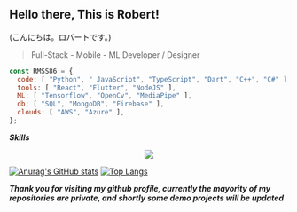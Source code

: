 ## Hello there, This is Robert!
 (こんにちは。ロバートです。)

> Full-Stack - Mobile - ML Developer / Designer

```javascript
const RMSS86 = {
  code: [ "Python", " JavaScript", "TypeScript", "Dart", "C++", "C#" ],
  tools: [ "React", "Flutter", "NodeJS" ],
  ML: [ "Tensorflow", "OpenCv", "MediaPipe" ],
  db: [ "SQL", "MongoDB", "Firebase" ],
  clouds: [ "AWS", "Azure" ],
};
```

***Skills***
<p align='center'>
  <a href='https://skillicons.dev'>
    <img src='https://skillicons.dev/icons?i=py,js,ts,react,nextjs,dart,flutter,cpp,cs,tensorflow,opencv,sass,tailwind,mongodb,sqlite,supabase,firebase,git,aws,azure,docker,kubernetes,css,html,express,flask,gradle,graphql,ai,blender,unity,unreal' />
  </a>
</p> 

[![Anurag's GitHub stats](https://github-readme-stats.vercel.app/api?username=RMSS86)](https://github.com/anuraghazra/github-readme-stats)
[![Top Langs](https://github-readme-stats.vercel.app/api/top-langs/?username=RMSS86&layout=donut)](https://github.com/anuraghazra/github-readme-stats)

***Thank you for visiting my github profile, currently the mayority of my repositories are private, and shortly some demo projects will be updated***
